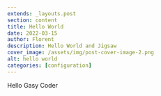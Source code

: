 ```yaml
---
extends: _layouts.post  
section: content
title: Hello World
date: 2022-03-15
author: Florent
description: Hello World and Jigsaw
cover_image: /assets/img/post-cover-image-2.png
alt: hello world
categories: [configuration]
---
```


Hello Gasy Coder